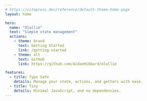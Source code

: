 ```yaml
---
# https://vitepress.dev/reference/default-theme-home-page
layout: home

hero:
  name: "Olallie"
  text: "Simple state management"
  actions:
    - theme: brand
      text: Getting Started
      link: /getting-started
    - theme: alt
      text: GitHub
      link: https://github.com/AidanHibbard/olallie

features:
  - title: Type Safe
    details: Manage your state, actions, and getters with ease.
  - title: Tiny
    details: Minimal JavaScript, and no dependencies.
---
```

